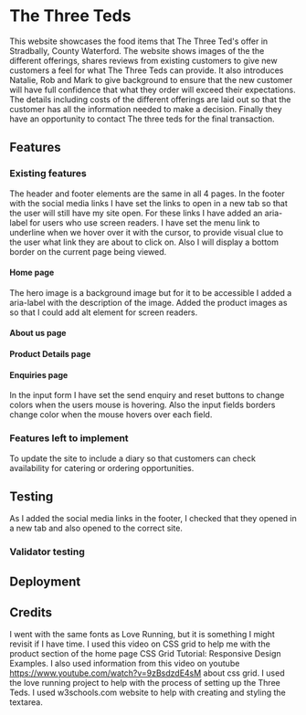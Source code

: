 # The Three Teds

This website showcases the food items that The Three Ted's offer in Stradbally, County Waterford.  The website shows images of the the different offerings, shares reviews from existing customers to give new customers a feel for what The Three Teds can provide.  It also introduces Natalie, Rob and Mark to give background to ensure that the new customer will have full confidence that what they order will exceed their expectations. The details including costs of the different offerings are laid out so that the customer has all the information needed to make a decision. Finally they have an opportunity to contact The three teds for the final transaction.

## Features

### Existing features
The header and footer elements are the same in all 4 pages.
In the footer with the social media links I have set the links to open in a new tab so that the user will still have my site open. For these links I have added an aria-label for users who use screen readers.
I have set the menu link to underline when we hover over it with the cursor, to provide visual clue to the user what link they are about to click on. Also I will display a bottom border on the current page being viewed.
#### Home page
The hero image is a background image but for it to be accessible I added a aria-label with the description of the image.
Added the product images as <img> so that I could add alt element for screen readers.

#### About us page

#### Product Details page

#### Enquiries page
In the input form I have set the send enquiry and reset buttons to change colors when the users mouse is hovering. Also the input fields borders change color when the mouse hovers over each field.
### Features left to implement
To update the site to include a diary so that customers can check availability for catering or ordering opportunities.

## Testing
As I added the social media links in the footer, I checked that they opened in a new tab and also opened to the correct site.


### Validator testing

## Deployment

## Credits
I went with the same fonts as Love Running, but it is something I might revisit if I have time.
I used this video on CSS grid to help me with the product section of the home page CSS Grid Tutorial: Responsive Design Examples.
I also used information from this video on youtube https://www.youtube.com/watch?v=9zBsdzdE4sM about css grid.
I used the love running project to help with the process of setting up the Three Teds.
I used w3schools.com website to help with creating and styling the textarea.